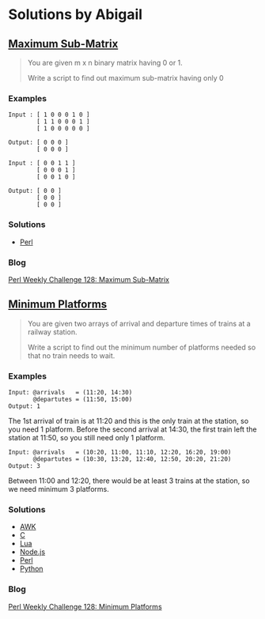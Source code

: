 # Solutions by Abigail
## [Maximum Sub-Matrix][task1]

> You are given m x n binary matrix having 0 or 1.
> 
> Write a script to find out maximum sub-matrix having only 0


### Examples

~~~~
Input : [ 1 0 0 0 1 0 ]
        [ 1 1 0 0 0 1 ]
        [ 1 0 0 0 0 0 ]

Output: [ 0 0 0 ]
        [ 0 0 0 ]
~~~~

~~~~
Input : [ 0 0 1 1 ]
        [ 0 0 0 1 ]
        [ 0 0 1 0 ]

Output: [ 0 0 ]
        [ 0 0 ]
        [ 0 0 ]
~~~~


### Solutions
* [Perl](perl/ch-1.pl)

### Blog
[Perl Weekly Challenge 128: Maximum Sub-Matrix][blog1]

## [Minimum Platforms][task2]

> You are given two arrays of arrival and departure times of trains
> at a railway station.
> 
> Write a script to find out the minimum number of platforms needed
> so that no train needs to wait.

### Examples

~~~~
Input: @arrivals   = (11:20, 14:30)
       @departutes = (11:50, 15:00)
Output: 1
~~~~

The 1st arrival of train is at 11:20 and this is the only train at
the station, so you need 1 platform.  Before the second arrival at
14:30, the first train left the station at 11:50, so you still need
only 1 platform.

~~~~
Input: @arrivals   = (10:20, 11:00, 11:10, 12:20, 16:20, 19:00)
       @departutes = (10:30, 13:20, 12:40, 12:50, 20:20, 21:20)
Output: 3
~~~~

Between 11:00 and 12:20, there would be at least 3 trains at the
station, so we need minimum 3 platforms.

### Solutions
* [AWK](awk/ch-2.awk)
* [C](awk/ch-2.c)
* [Lua](lua/ch-2.lua)
* [Node.js](node/ch-2.js)
* [Perl](perl/ch-2.pl)
* [Python](python/ch-2.py)

### Blog
[Perl Weekly Challenge 128: Minimum Platforms][blog2]



[task1]: https://perlweeklychallenge.org/blog/perl-weekly-challenge-128/#TASK1
[task2]: https://perlweeklychallenge.org/blog/perl-weekly-challenge-128/#TASK2
[blog1]: https://abigail.github.io/HTML/Perl-Weekly-Challenge/week-128-1.html
[blog2]: https://abigail.github.io/HTML/Perl-Weekly-Challenge/week-128-2.html
